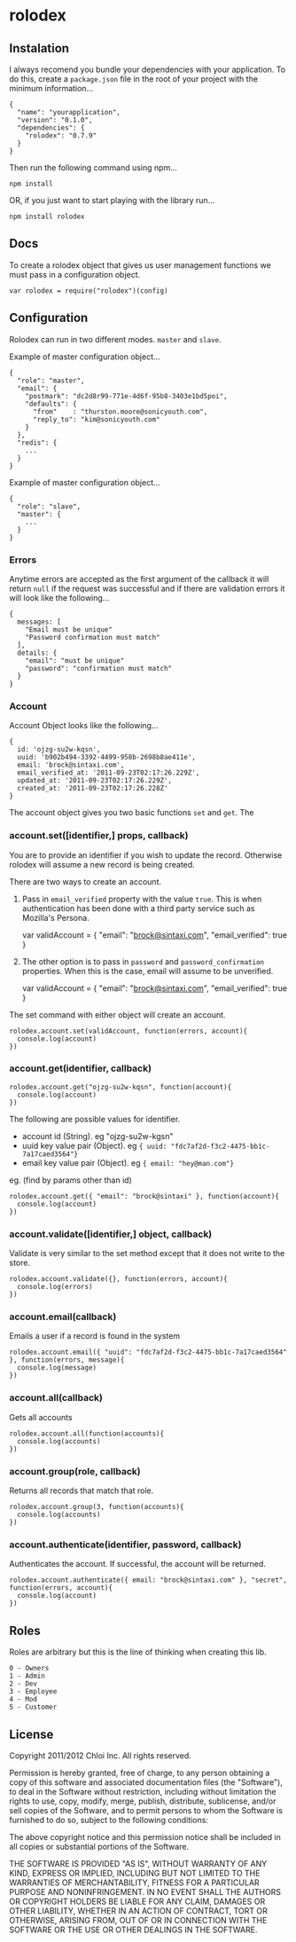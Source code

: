 # rolodex

## Instalation

I always recomend you bundle your dependencies with your application. To do
this, create a `package.json` file in the root of your project with the
minimum information...

    {
      "name": "yourapplication",
      "version": "0.1.0",
      "dependencies": {
        "rolodex": "0.7.9"
      }
    }

Then run the following command using npm...

    npm install

OR, if you just want to start playing with the library run...

    npm install rolodex

## Docs

To create a rolodex object that gives us user management functions we must pass
in a configuration object.

    var rolodex = require("rolodex")(config)
    
## Configuration

Rolodex can run in two different modes. `master` and `slave`.

Example of master configuration object...

    {
      "role": "master",
      "email": {
        "postmark": "dc2d8r99-771e-4d6f-95b8-3403e1bd5poi",
        "defaults": {
          "from"    : "thurston.moore@sonicyouth.com",
          "reply_to": "kim@sonicyouth.com"
        }
      },
      "redis": {
        ...
      }
    }

Example of master configuration object...

    {
      "role": "slave",
      "master": {
        ...
      }
    }

### Errors

Anytime errors are accepted as the first argument of the callback it will
return `null` if the request was successful and if there are validation
errors it will look like the following...

    {
      messages: [
        "Email must be unique"
        "Password confirmation must match"
      ],
      details: {
        "email": "must be unique"
        "password": "confirmation must match"
      }
    }

### Account

Account Object looks like the following...

    { 
      id: 'ojzg-su2w-kqsn',
      uuid: 'b902b494-3392-4499-958b-2698b8ae411e',
      email: 'brock@sintaxi.com',
      email_verified_at: '2011-09-23T02:17:26.229Z',
      updated_at: '2011-09-23T02:17:26.229Z',
      created_at: '2011-09-23T02:17:26.228Z'
    }

The account object gives you two basic functions `set` and `get`. The

### account.set([identifier,] props, callback)

You are to provide an identifier if you wish to update the record. 
Otherwise rolodex will assume a new record is being created.

There are two ways to create an account.

1) Pass in `email_verified` property with the value `true`. This is 
when authentication has been done with a third party service such as
Mozilla's Persona.

    var validAccount = { 
      "email": "brock@sintaxi.com",
      "email_verified": true
    }
    
2) The other option is to pass in `password` and `password_confirmation` 
properties. When this is the case, email will assume to be unverified.

    var validAccount = { 
      "email": "brock@sintaxi.com",
      "email_verified": true
    }

The set command with either object will create an account.

    rolodex.account.set(validAccount, function(errors, account){
      console.log(account)
    })

### account.get(identifier, callback)

    rolodex.account.get("ojzg-su2w-kqsn", function(account){
      console.log(account)
    })

The following are possible values for identifier.

  - account id (String). eg "ojzg-su2w-kgsn"
  - uuid key value pair (Object). eg `{ uuid: "fdc7af2d-f3c2-4475-bb1c-7a17caed3564"}`  
  - email key value pair (Object). eg `{ email: "hey@man.com"}`  

eg. (find by params other than id)

    rolodex.account.get({ "email": "brock@sintaxi" }, function(account){
      console.log(account)
    })
    
### account.validate([identifier,] object, callback)    

Validate is very similar to the set method except that it does not write to the store.

    rolodex.account.validate({}, function(errors, account){
      console.log(errors)
    })

### account.email(callback)

Emails a user if a record is found in the system

    rolodex.account.email({ "uuid": "fdc7af2d-f3c2-4475-bb1c-7a17caed3564" }, function(errors, message){
      console.log(message)
    })

### account.all(callback)

Gets all accounts

    rolodex.account.all(function(accounts){
      console.log(accounts)
    })
    
### account.group(role, callback)

Returns all records that match that role.

    rolodex.account.group(3, function(accounts){
      console.log(accounts)
    })
    
### account.authenticate(identifier, password, callback)

Authenticates the account. If successful, the account will be returned.

    rolodex.account.authenticate({ email: "brock@sintaxi.com" }, "secret", function(errors, account){
      console.log(account)
    })

## Roles

Roles are arbitrary but this is the line of thinking when creating this lib.

    0 - Owners
    1 - Admin
    2 - Dev
    3 - Employee
    4 - Mod
    5 - Customer

## License

Copyright 2011/2012 Chloi Inc.
All rights reserved.

Permission is hereby granted, free of charge, to any person
obtaining a copy of this software and associated documentation
files (the "Software"), to deal in the Software without
restriction, including without limitation the rights to use,
copy, modify, merge, publish, distribute, sublicense, and/or sell
copies of the Software, and to permit persons to whom the
Software is furnished to do so, subject to the following
conditions:

The above copyright notice and this permission notice shall be
included in all copies or substantial portions of the Software.

THE SOFTWARE IS PROVIDED "AS IS", WITHOUT WARRANTY OF ANY KIND,
EXPRESS OR IMPLIED, INCLUDING BUT NOT LIMITED TO THE WARRANTIES
OF MERCHANTABILITY, FITNESS FOR A PARTICULAR PURPOSE AND
NONINFRINGEMENT. IN NO EVENT SHALL THE AUTHORS OR COPYRIGHT
HOLDERS BE LIABLE FOR ANY CLAIM, DAMAGES OR OTHER LIABILITY,
WHETHER IN AN ACTION OF CONTRACT, TORT OR OTHERWISE, ARISING
FROM, OUT OF OR IN CONNECTION WITH THE SOFTWARE OR THE USE OR
OTHER DEALINGS IN THE SOFTWARE.
